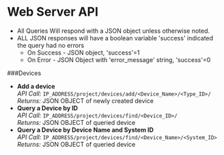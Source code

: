 Web Server API
============
- All Queries Will respond with a JSON object unless otherwise noted.
- ALL JSON responses will have a boolean variable 'success' indicated the query had no errors
	+ On Success - JSON object, 'success'=1
	+ On Error   - JSON Object with 'error_message' string, 'success'=0

###Devices

- <b>Add a device</b><br>
  <em>API Call:</em> <code>IP_ADDRESS/project/devices/add/&lt;Device_Name&gt;/&lt;Type_ID&gt;/</code><br>
  <em>Returns:</em> JSON OBJECT of newly created device 
- <b>Query a Device by ID</b><br>
  <em>API Call:</em> <code>IP_ADDRESS/project/devices/find/&lt;Device_ID&gt;/</code><br>
  <em>Returns:</em> JSON OBJECT of queried device<br>
- <b>Query a Device by Device Name and System ID</b><br>
  <em>API Call:</em> <code>IP_ADDRESS/project/devices/find/&lt;Device_Name&gt;/&lt;System_ID&gt;</code><br>
  <em>Returns:</em> JSON OBJECT of queried device<br>
